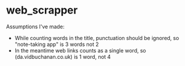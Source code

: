 # web_scrapper

Assumptions I've made:
- While counting words in the title, punctuation should be ignored, so "note-taking app" is 3 words not 2
- In the meantime web links counts as a single word, so (da.vidbuchanan.co.uk) is 1 word, not 4
